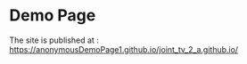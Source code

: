 # Demo Page

The site is published at : https://anonymousDemoPage1.github.io/joint_tv_2_a.github.io/

